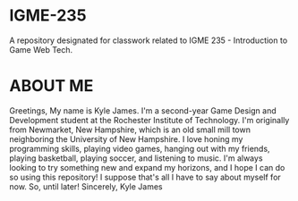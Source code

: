 # IGME-235
A repository designated for classwork related to IGME 235 - Introduction to Game Web Tech.

# ABOUT ME
Greetings,
My name is Kyle James. I'm a second-year Game Design and Development student at the Rochester Institute of Technology. I'm originally from Newmarket, New Hampshire, which is an old small mill town neighboring the University of New Hampshire. I love honing my programming skills, playing video games, hanging out with my friends, playing basketball, playing soccer, and listening to music. I'm always looking to try something new and expand my horizons, and I hope I can do so using this repository! I suppose that's all I have to say about myself for now. So, until later!
Sincerely,
Kyle James
